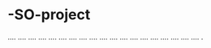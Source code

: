 # -SO-project
....
....
....
....
....
....
....
....
....
....
....
....
....
....
....
....
....
....
....
.
